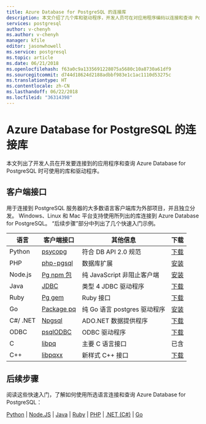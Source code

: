 ```yaml
---
title: Azure Database for PostgreSQL 的连接库
description: 本文介绍了几个库和驱动程序，开发人员可在对应用程序编码以连接和查询 PostgreSQL 的 Azure 数据库时，使用这些库和驱动程序。
services: postgresql
author: v-chenyh
ms.author: v-chenyh
manager: kfile
editor: jasonwhowell
ms.service: postgresql
ms.topic: article
ms.date: 06/21/2018
ms.openlocfilehash: f63a0c9a1335691228075a5680c10a8730a61df9
ms.sourcegitcommit: d744d18624d2188adbbf983e1c1ac1110d53275c
ms.translationtype: HT
ms.contentlocale: zh-CN
ms.lasthandoff: 06/22/2018
ms.locfileid: "36314398"
---
```

# <a name="connection-libraries-for-azure-database-for-postgresql"></a>Azure Database for PostgreSQL 的连接库
本文列出了开发人员在开发要连接到的应用程序和查询 Azure Database for PostgreSQL 时可使用的库和驱动程序。

## <a name="client-interfaces"></a>客户端接口
用于连接到 PostgreSQL 服务器的大多数语言客户端库为外部项目，并且独立分发。 Windows、Linux 和 Mac 平台支持使用所列出的库连接到 Azure Database for PostgreSQL。 “后续步骤”部分中列出了几个快速入门示例。

| **语言** | 客户端接口 | 其他信息 | **下载** |
|--------------|----------------------------------------------------------------|-------------------------------------|--------------------------------------------------------------------|
| Python | [psycopg](http://initd.org/psycopg/) | 符合 DB API 2.0 规范 | [下载](http://initd.org/psycopg/download/) |
| PHP | [php-pgsql](https://php.net/manual/en/book.pgsql.php) | 数据库扩展 | [安装](https://secure.php.net/manual/en/pgsql.installation.php) |
| Node.js | [Pg npm 包](https://www.npmjs.com/package/pg) | 纯 JavaScript 非阻止客户端 | [安装](https://www.npmjs.com/package/pg) |
| Java | [JDBC](http://jdbc.postgresql.org/) | 类型 4 JDBC 驱动程序 | [下载](https://jdbc.postgresql.org/download.html)  |
| Ruby | [Pg gem](https://deveiate.org/code/pg/) | Ruby 接口 | [下载](https://rubygems.org/downloads/pg-0.20.0.gem) |
| Go | [Package pq](https://godoc.org/github.com/lib/pq) | 纯 Go 语言 postgres 驱动程序 | [安装](https://github.com/lib/pq/blob/master/README.md) |
| C\#/ .NET | [Npgsql](http://www.npgsql.org/) | ADO.NET 数据提供程序 | [下载](https://www.microsoft.com/net/) |
| ODBC | [psqlODBC](https://odbc.postgresql.org/) | ODBC 驱动程序 | [下载](http://www.postgresql.org/ftp/odbc/versions/) |
| C | [libpq](https://www.postgresql.org/docs/9.6/static/libpq.html) | 主要 C 语言接口 | 已含 |
| C++ | [libpqxx](http://pqxx.org/) | 新样式 C++ 接口 | [下载](http://pqxx.org/download/software/) |

## <a name="next-steps"></a>后续步骤
阅读这些快速入门，了解如何使用所选语言连接和查询 Azure Database for PostgreSQL：

[Python](./connect-python.md) | [Node.JS](./connect-nodejs.md) | [Java](./connect-java.md) | [Ruby](./connect-ruby.md) | [PHP](./connect-php.md) | [.NET (C#)](./connect-csharp.md) | [Go](./connect-go.md)
